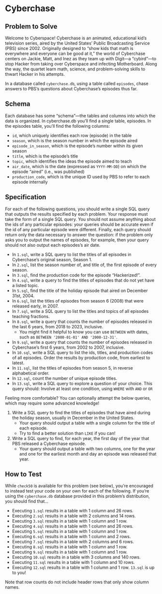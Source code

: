 # Cyberchase
## Problem to Solve
Welcome to Cyberspace! Cyberchase is an animated, educational kid’s television series, aired by the United States’ Public Broadcasting Service (PBS) since 2002. Originally designed to “show kids that math is everywhere and everyone can be good at it,” the world of Cyberchase centers on Jackie, Matt, and Inez as they team up with Digit—a “cybird”—to stop Hacker from taking over Cyberspace and infecting Motherboard. Along the way, the quartet learn math, science, and problem-solving skills to thwart Hacker in his attempts.

In a database called `cyberchase.db`, using a table called `episodes`, chase answers to PBS’s questions about Cyberchase’s episodes thus far.

## Schema
Each database has some “schema”—the tables and columns into which the data is organized. In cyberchase.db you’ll find a single table, episodes. In the episodes table, you’ll find the following columns:

- `id`, which uniquely identifies each row (episode) in the table
- `season`, which is the season number in which the episode aired
- `episode_in_season`, which is the episode’s number within its given season
- `title`, which is the episode’s title
- `topic`, which identifies the ideas the episode aimed to teach
- `air_date`, which is the date (expressed as `YYYY-MM-DD`) on which the episode “aired” (i.e., was published)
- `production_code`, which is the unique ID used by PBS to refer to each episode internally

## Specification
For each of the following questions, you should write a single SQL query that outputs the results specified by each problem. Your response must take the form of a single SQL query. You should not assume anything about the ids of any particular episodes: your queries should be accurate even if the id of any particular episode were different. Finally, each query should return only the data necessary to answer the question: if the problem only asks you to output the names of episodes, for example, then your query should not also output each episodes’s air date.

- In `1.sql`, write a SQL query to list the titles of all episodes in Cyberchase’s original season, Season 1.  
- In `2.sql`, list the season number of, and title of, the first episode of every season.
- In `3.sql`, find the production code for the episode “Hackerized!”.
- In `4.sql`, write a query to find the titles of episodes that do not yet have a listed topic.
- In `5.sql`, find the title of the holiday episode that aired on December 31st, 2004.
- In `6.sql`, list the titles of episodes from season 6 (2008) that were released early, in 2007.
- In `7.sql`, write a SQL query to list the titles and topics of all episodes teaching fractions.
- In `8.sql`, write a query that counts the number of episodes released in the last 6 years, from 2018 to 2023, inclusive.
    - You might find it helpful to know you can use `BETWEEN` with dates, such as `BETWEEN '2000-01-01' AND '2000-12-31'`.
- In `9.sql`, write a query that counts the number of episodes released in Cyberchase’s first 6 years, from 2002 to 2007, inclusive.
- In `10.sql`, write a SQL query to list the ids, titles, and production codes of all episodes. Order the results by production code, from earliest to latest.
- In `11.sql`, list the titles of episodes from season 5, in reverse alphabetical order.
- In `12.sql`, count the number of unique episode titles.
- In `13.sql`, write a SQL query to explore a question of your choice. This query should:
Involve at least one condition, using `WHERE` with `AND` or `OR`

Feeling more comfortable?
You can optionally attempt the below queries, which may require some advanced knowledge!  
1. Write a SQL query to find the titles of episodes that have aired during the holiday season, usually in December in the United States.  
    - Your query should output a table with a single column for the title of each episode.  
    - Try to find a better solution than `LIKE` if you can!  
2. Write a SQL query to find, for each year, the first day of the year that PBS released a Cyberchase episode.  
    - Your query should output a table with two columns, one for the year and one for the earliest month and day an episode was released that year.
  
## How to Test
While `check50` is available for this problem (see below), you’re encouraged to instead test your code on your own for each of the following. If you’re using the `cyberchase.db` database provided in this problem’s distribution, you should find that…

- Executing `1.sql` results in a table with 1 column and 26 rows.
- Executing `2.sql` results in a table with 2 columns and 14 rows.
- Executing `3.sql` results in a table with 1 column and 1 row.
- Executing `4.sql` results in a table with 1 column and 26 rows.
- Executing `5.sql` results in a table with 1 column and 1 row.
- Executing `6.sql` results in a table with 1 column and 2 rows.
- Executing `7.sql` results in a table with 2 columns and 6 rows.
- Executing `8.sql` results in a table with 1 column and 1 row.
- Executing `9.sql` results in a table with 1 column and 1 row.
- Executing `10.sql` results in a table with 3 columns and 140 rows.
- Executing `11.sql` results in a table with 1 column and 10 rows.
- Executing `12.sql` results in a table with 1 column and 1 row.
`13.sql` is up to you!

Note that row counts do not include header rows that only show column names.

